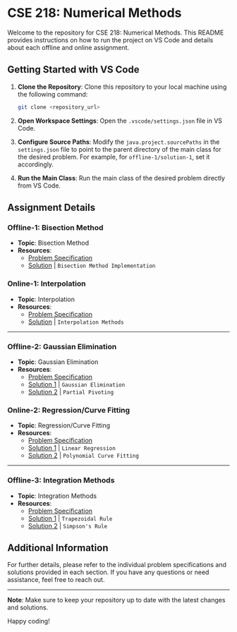 # CSE 218: Numerical Methods

Welcome to the repository for CSE 218: Numerical Methods. This README provides instructions on how to run the project on VS Code and details about each offline and online assignment.

## Getting Started with VS Code

1. **Clone the Repository**: Clone this repository to your local machine using the following command:
    ```sh
    git clone <repository_url>
    ```

2. **Open Workspace Settings**: Open the `.vscode/settings.json` file in VS Code.

3. **Configure Source Paths**: Modify the `java.project.sourcePaths` in the `settings.json` file to point to the parent directory of the main class for the desired problem. For example, for `offline-1/solution-1`, set it accordingly.

4. **Run the Main Class**: Run the main class of the desired problem directly from VS Code.

## Assignment Details

### Offline-1: Bisection Method
- **Topic**: Bisection Method
- **Resources**:
  - [Problem Specification](/offline-1/problem-spec.pdf)
  - [Solution](/offline-1/solution-1/) | `Bisection Method Implementation`

### Online-1: Interpolation
- **Topic**: Interpolation
- **Resources**:
  - [Problem Specification](/online-1/problem-spec.pdf)
  - [Solution](/online-1/solution-1/) | `Interpolation Methods`

---

### Offline-2: Gaussian Elimination
- **Topic**: Gaussian Elimination
- **Resources**:
  - [Problem Specification](/offline-2/problem-spec.pdf)
  - [Solution 1](/offline-2/solution-1/) | `Gaussian Elimination`
  - [Solution 2](/offline-2/solution-2/) | `Partial Pivoting`

### Online-2: Regression/Curve Fitting
- **Topic**: Regression/Curve Fitting
- **Resources**:
  - [Problem Specification](/online-2/problem-spec.pdf)
  - [Solution 1](/online-2/solution-1/) | `Linear Regression`
  - [Solution 2](/online-2/solution-2/) | `Polynomial Curve Fitting`

---

### Offline-3: Integration Methods
- **Topic**: Integration Methods
- **Resources**:
  - [Problem Specification](/offline-3/problem-spec.pdf)
  - [Solution 1](/offline-3/solution-1/) | `Trapezoidal Rule`
  - [Solution 2](/offline-3/solution-2/) | `Simpson's Rule`

## Additional Information
For further details, please refer to the individual problem specifications and solutions provided in each section. If you have any questions or need assistance, feel free to reach out.

---

**Note**: Make sure to keep your repository up to date with the latest changes and solutions.

Happy coding!
